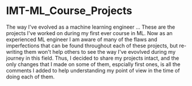 # IMT-ML_Course_Projects
The way I've evolved as a machine learning engineer ... 
These are the projects I've worked on during my first ever course in ML. Now as an experienced ML engineer I am aware of many of the flaws and imperfections that can be found throughout each of these projects, but re-writing them won't help others to see the way I've evovlved during my journey in this field. Thus, I decided to share my projects intact, and the only changes that I made on some of them, espcially first ones, is all the comments I added to help understanding my point of view in the time of doing each of them.
